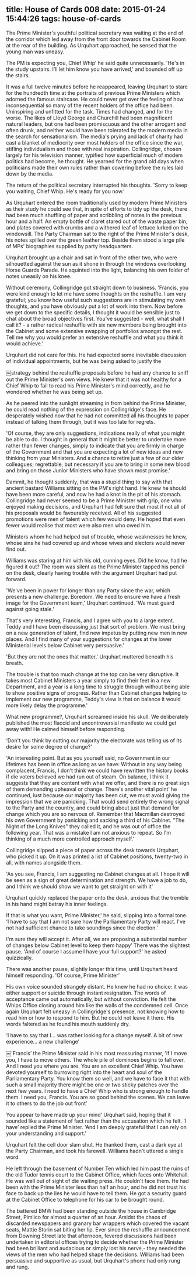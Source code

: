 title: House of Cards 008
date: 2015-01-24 15:44:26
tags: house-of-cards
---

The Prime Minister's youthful political secretary was waiting at the end of the corridor which led away from the front door towards the Cabinet Room at the rear of the building. As Urquhart approached, he sensed that the young man was uneasy.

The PM is expecting you, Chief Whip’ he said quite unnecessarily. 'He's in the study upstairs. I’ll let him know you have arrived,' and bounded off up the stairs.

It was a full twelve minutes before he reappeared, leaving Urquhart to stare for the hundredth time at the portraits of previous Prime Ministers which adorned the famous staircase. He could never get over the feeling of how inconsequential so many of the recent holders of the office had been. Uninspiring and unfitted for the task. Times had changed, and for the worse. The likes of Lloyd George and Churchill had been magnificent natural leaders, but one had been promiscuous and the other arrogant and often drunk, and neither would have been tolerated by the modern media in the search for sensationalism. The media's prying and lack of charity had cast a blanket of mediocrity over most holders of the office since the war, stifling individualism and those with real inspiration. Collingridge, chosen largely for his television manner, typified how superficial much of modem politics had become, he thought. He yearned for the grand old days when politicians made their own rules rather than cowering before the rules laid down by the media.

The return of the political secretary interrupted his thoughts. 'Sorry to keep you waiting, Chief Whip. He's ready for you now.'

As Urquhart entered the room traditionally used by modern Prime Ministers as their study he could see that, in spite of efforts to tidy up the desk, there had been much shuffling of paper and scribbling of notes in the previous hour and a half. An empty bottle of claret stared out of the waste paper bin, and plates covered with crumbs and a withered leaf of lettuce lurked on the windowsill. The Party Chairman sat to the right of the Prime Minister's desk, his notes spilled over the green leather top. Beside them stood a large pile of MPs' biographies supplied by party headquarters.

Urquhart brought up a chair and sat in front of the other two, who were silhouetted against the sun as it shone in through the windows overlooking Horse Guards Parade. He squinted into the light, balancing his own folder of notes uneasily on his knee.

Without ceremony, Collingridge got straight down to business. 'Francis, you were kind enough to let me have some thoughts on the reshuffle. I am very grateful; you know how useful such suggestions are in stimulating my own thoughts, and you have obviously put a lot of work into them. Now before we get down to the specific details, I thought it would be sensible just to chat about the broad objectives first. You've suggested - well, what shall I call it? - a rather radical reshuffle with six new members being brought into the Cabinet and some extensive swapping of portfolios amongst the rest. Tell me why you would prefer an extensive reshuffle and what you think it would achieve.'

Urquhart did not care for this. He had expected some inevitable discussion of individual appointments, but he was being asked to justify the

￼strategy behind the reshuffle proposals before he had any chance to sniff out the Prime Minister's own views. He knew that it was not healthy for a Chief Whip to fail to read his Prime Minister's mind correctly, and he wondered whether he was being set up.

As he peered into the sunlight streaming in from behind the Prime Minister, he could read nothing of the expression on Collingridge's face. He desperately wished now that he had not committed all his thoughts to paper instead of talking them through, but it was too late for regrets.

'Of course, they are only suggestions, indications really of what you might be able to do. I thought in general that it might be better to undertake more rather than fewer changes, simply to indicate that you are firmly in charge of the Government and that you are expecting a lot of new ideas and new thinking from your Ministers. And a chance to retire just a few of our older colleagues; regrettable, but necessary if you are to bring in some new blood and bring on those Junior Ministers who have shown most promise.'

Dammit, he thought suddenly, that was a stupid thing to say with that ancient bastard Williams sitting on the PM's right hand. He knew he should have been more careful, and now he had a knot in the pit of his stomach. Collingridge had never seemed to be a Prime Minister with grip, one who enjoyed making decisions, and Urquhart had felt sure that most if not all of his proposals would be favourably received. All of his suggested promotions were men of talent which few would deny. He hoped that even fewer would realise that most were also men who owed him.

Ministers whom he had helped out of trouble, whose weaknesses he knew, whose sins he had covered up and whose wives and electors would never find out.

Williams was staring at him with his old, cunning eyes. Did he know, had he figured it out? The room was silent as the Prime Minister tapped his pencil on the desk, clearly having trouble with the argument Urquhart had put forward.

'We've been in power for longer than any Party since the war, which presents a new challenge. Boredom. We need to ensure we have a fresh image for the Government team,' Urquhart continued. 'We must guard against going stale.'

That's very interesting, Francis, and I agree with you to a large extent. Teddy and I have been discussing just that sort of problem. We must bring on a new generation of talent, find new impetus by putting new men in new places. And I find many of your suggestions for changes at the lower Ministerial levels below Cabinet very persuasive.'

'But they are not the ones that matter,' Urquhart muttered beneath his breath.

The trouble is that too much change at the top can be very disruptive. It takes most Cabinet Ministers a year simply to find their feet in a new Department, and a year is a long time to struggle through without being able to show positive signs of progress. Rather than Cabinet changes helping to implement our new programme, Teddy's view is that on balance it would more likely delay the programme.'

What new programme?, Urquhart screamed inside his skull. We deliberately published the most flaccid and uncontroversial manifesto we could get away with! He calmed himself before responding.

‘Don't you think by cutting our majority the electorate was telling us of its desire for some degree of change?'

'An interesting point. But as you yourself said, no Government in our lifetimes has been in office as long as we have: Without in any way being complacent, Francis, I don't think we could have rewritten the history books if die voters believed we had run out of steam. On balance, I think it suggests that they are content with what we offer, and there is no great sign of them demanding upheaval or change. There's another vital point’ he continued, lust because our majority has been cut, we must avoid giving the impression that we are panicking. That would send entirely the wrong signal to the Party and the country, and could bring about just that demand for change which you are so nervous of. Remember that Macmillan destroyed his own Government by panicking and sacking a third of his Cabinet. "The Night of the Long Knives" they called it, and he was out of office the following year. That was a mistake I am not anxious to repeat. So I'm thinking of a much more controlled approach myself.'

Collingridge slipped a piece of paper across the desk towards Urquhart, who picked it up. On it was printed a list of Cabinet positions, twenty-two in all, with names alongside them.

'As you see, Francis, I am suggesting no Cabinet changes at all. I hope it will be seen as a sign of great determination and strength. We have a job to do, and I think we should show we want to get straight on with it'

Urquhart quickly replaced the paper onto the desk, anxious that the tremble in his hand might betray his inner feelings.

If that is what you want, Prime Minister,' he said, slipping into a formal tone. ‘I have to say that I am not sure how the Parliamentary Party will react. I've not had sufficient chance to take soundings since the election.'

I'm sure they will accept it. After all, we are proposing a substantial number of changes below Cabinet level to keep them happy’ There was the slightest pause. 'And of course I assume I have your full support?' he asked quizzically.

There was another pause, slightly longer this time, until Urquhart heard himself responding. 'Of course, Prime Minister’

His own voice sounded strangely distant. He knew he had no choice: it was either support or suicide through instant resignation. The words of acceptance came out automatically, but without conviction. He felt the Whips Office closing around him like the walls of the condemned cell. Once again Urquhart felt uneasy in Collingridge's presence, not knowing how to read him or how to respond to him. But he could not leave it there. His words faltered as he found his mouth suddenly dry.

‘I have to say that I... was rather looking for a change myself. A bit of new experience... a new challenge’

￼'Francis’ the Prime Minister said in his most reassuring manner, 'if I move you, I have to move others. The whole pile of dominoes begins to fall over. And I need you where you are. You are an excellent Chief Whip. You have devoted yourself to burrowing right into the heart and soul of the Parliamentary Party. You know them so well, and we have to face it that with such a small majority there might be one or two sticky patches over the next few years. I need to have a Chief Whip who is strong enough to handle them. I need you, Francis. You are so good behind the scenes. We can leave it to others to do the job out front’

You appear to have made up your mind’ Urquhart said, hoping that it sounded like a statement of fact rather than the accusation which he felt. ‘I have’ replied the Prime Minister. 'And I am deeply grateful that I can rely on your understanding and support.'

Urquhart felt the cell door slam shut. He thanked them, cast a dark eye at the Party Chairman, and took his farewell. Williams hadn't uttered a single word.

He left through the basement of Number Ten which led him past the ruins of the old Tudor tennis court to the Cabinet Office, which faces onto Whitehall. He was well out of sight of die waiting press. He couldn't face them. He had been with the Prime Minister less than half an hour, and he did not trust his face to back up the lies he would have to tell them. He got a security guard at the Cabinet Office to telephone for his car to be brought round.

The battered BMW had been standing outside the house in Cambridge Street, Pimlico for almost a quarter of an hour. Amidst the chaos of discarded newspapers and granary bar wrappers which covered the vacant seats, Mattie Storin sat biting her lip. Ever since the reshuffle announcement from Downing Street late that afternoon, fevered discussions had been undertaken in editorial offices trying to decide whether the Prime Minister had been brilliant and audacious or simply lost his nerve,- they needed the views of the men who had helped shape the decisions. Williams had been persuasive and supportive as usual, but Urquhart's phone had only rung and rung.

